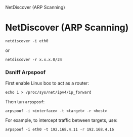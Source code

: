 NetDiscover (ARP Scanning)

# NetDiscover (ARP Scanning)


```
netdiscover -i eth0
```
or
```
netdiscover -r x.x.x.0/24
```

### Dsniff Arpspoof

First enable Linux box to act as a router:

`echo 1 > /proc/sys/net/ipv4/ip_forward`

Then tun `arpspoof`:

`arpspoof -i <interface> -t <target> -r <host>`

For example, to intercept traffic between targets, use:

`arpspoof -i eth0 -t 192.168.4.11 -r 192.168.4.16`